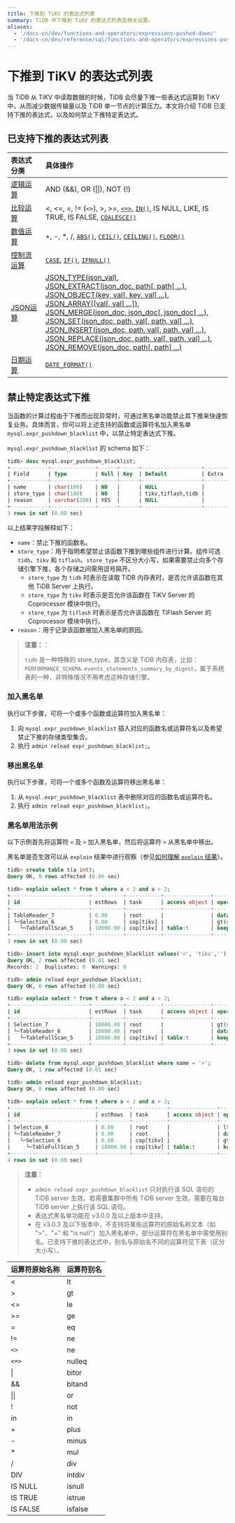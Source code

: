 ```yaml
---
title: 下推到 TiKV 的表达式列表
summary: TiDB 中下推到 TiKV 的表达式列表及相关设置。
aliases:
  - '/docs-cn/dev/functions-and-operators/expressions-pushed-down/'
  - '/docs-cn/dev/reference/sql/functions-and-operators/expressions-pushed-down/'
---
```


# 下推到 TiKV 的表达式列表

当 TiDB 从 TiKV 中读取数据的时候，TiDB 会尽量下推一些表达式运算到 TiKV 中，从而减少数据传输量以及 TiDB 单一节点的计算压力。本文将介绍 TiDB 已支持下推的表达式，以及如何禁止下推特定表达式。

## 已支持下推的表达式列表

| 表达式分类                                                               | 具体操作                                                                                                                                                                                                                                                                                                                                                                                                                                                                                                                                                                                                                         |
|:------------------------------------------------------------------- |:---------------------------------------------------------------------------------------------------------------------------------------------------------------------------------------------------------------------------------------------------------------------------------------------------------------------------------------------------------------------------------------------------------------------------------------------------------------------------------------------------------------------------------------------------------------------------------------------------------------------------- |
| [逻辑运算](/functions-and-operators/operators.md#逻辑操作符)                 | AND (&&), OR (&#124;&#124;), NOT (!)                                                                                                                                                                                                                                                                                                                                                                                                                                                                                                                                                                                         |
| [比较运算](/functions-and-operators/operators.md#比较方法和操作符)              | <, <=, =, != (`<>`), >, >=, [`<=>`](https://dev.mysql.com/doc/refman/5.7/en/comparison-operators.html#operator_equal-to), [`IN()`](https://dev.mysql.com/doc/refman/5.7/en/comparison-operators.html#function_in), IS NULL, LIKE, IS TRUE, IS FALSE, [`COALESCE()`](https://dev.mysql.com/doc/refman/5.7/en/comparison-operators.html#function_coalesce)                                                                                                                                                                                                                                                         |
| [数值运算](/functions-and-operators/numeric-functions-and-operators.md) | +, -, *, /, [`ABS()`](https://dev.mysql.com/doc/refman/5.7/en/mathematical-functions.html#function_abs), [`CEIL()`](https://dev.mysql.com/doc/refman/5.7/en/mathematical-functions.html#function_ceil), [`CEILING()`](https://dev.mysql.com/doc/refman/5.7/en/mathematical-functions.html#function_ceiling), [`FLOOR()`](https://dev.mysql.com/doc/refman/5.7/en/mathematical-functions.html#function_floor)                                                                                                                                                                                                                 |
| [控制流运算](/functions-and-operators/control-flow-functions.md)         | [`CASE`](https://dev.mysql.com/doc/refman/5.7/en/control-flow-functions.html#operator_case), [`IF()`](https://dev.mysql.com/doc/refman/5.7/en/control-flow-functions.html#function_if), [`IFNULL()`](https://dev.mysql.com/doc/refman/5.7/en/control-flow-functions.html#function_ifnull)                                                                                                                                                                                                                                                                                                                                    |
| [JSON运算](/functions-and-operators/json-functions.md)                | [JSON_TYPE(json_val)][json_type],<br/> [JSON_EXTRACT(json_doc, path[, path] ...)][json_extract],<br/> [JSON_OBJECT(key, val[, key, val] ...)][json_object],<br/> [JSON_ARRAY([val[, val] ...])][json_array],<br/> [JSON_MERGE(json_doc, json_doc[, json_doc] ...)][json_merge],<br/> [JSON_SET(json_doc, path, val[, path, val] ...)][json_set],<br/> [JSON_INSERT(json_doc, path, val[, path, val] ...)][json_insert],<br/> [JSON_REPLACE(json_doc, path, val[, path, val] ...)][json_replace],<br/> [JSON_REMOVE(json_doc, path[, path] ...)][json_remove] |
| [日期运算](/functions-and-operators/date-and-time-functions.md)         | [`DATE_FORMAT()`](https://dev.mysql.com/doc/refman/5.7/en/date-and-time-functions.html#function_date-format)                                                                                                                                                                                                                                                                                                                                                                                                                                                                                                                 |

## 禁止特定表达式下推

当函数的计算过程由于下推而出现异常时，可通过黑名单功能禁止其下推来快速恢复业务。具体而言，你可以将上述支持的函数或运算符名加入黑名单 `mysql.expr_pushdown_blacklist` 中，以禁止特定表达式下推。

`mysql.expr_pushdown_blacklist` 的 schema 如下：

```sql
tidb> desc mysql.expr_pushdown_blacklist;
+------------+--------------+------+------+-------------------+-------+
| Field      | Type         | Null | Key  | Default           | Extra |
+------------+--------------+------+------+-------------------+-------+
| name       | char(100)    | NO   |      | NULL              |       |
| store_type | char(100)    | NO   |      | tikv,tiflash,tidb |       |
| reason     | varchar(200) | YES  |      | NULL              |       |
+------------+--------------+------+------+-------------------+-------+
3 rows in set (0.00 sec)
```

以上结果字段解释如下：

+ `name`：禁止下推的函数名。
+ `store_type`：用于指明希望禁止该函数下推到哪些组件进行计算。组件可选 `tidb`、`tikv` 和 `tiflash`。`store_type` 不区分大小写，如果需要禁止向多个存储引擎下推，各个存储之间需用逗号隔开。
    - `store_type` 为 `tidb` 时表示在读取 TiDB 内存表时，是否允许该函数在其他 TiDB Server 上执行。
    - `store_type` 为 `tikv` 时表示是否允许该函数在 TiKV Server 的 Coprocessor 模块中执行。
    - `store_type` 为 `tiflash` 时表示是否允许该函数在 TiFlash Server 的 Coprocessor 模块中执行。
+ `reason`：用于记录该函数被加入黑名单的原因。

> **注意：**：
> 
> `tidb` 是一种特殊的 store_type，其含义是 TiDB 内存表，比如：`PERFORMANCE_SCHEMA.events_statements_summary_by_digest`，属于系统表的一种，非特殊情况不用考虑这种存储引擎。

### 加入黑名单

执行以下步骤，可将一个或多个函数或运算符加入黑名单：

1. 向 `mysql.expr_pushdown_blacklist` 插入对应的函数名或运算符名以及希望禁止下推的存储类型集合。
2. 执行 `admin reload expr_pushdown_blacklist;`。

### 移出黑名单

执行以下步骤，可将一个或多个函数及运算符移出黑名单：

1. 从 `mysql.expr_pushdown_blacklist` 表中删除对应的函数名或运算符名。
2. 执行 `admin reload expr_pushdown_blacklist;`。

### 黑名单用法示例

以下示例首先将运算符 `<` 及 `>` 加入黑名单，然后将运算符 `>` 从黑名单中移出。

黑名单是否生效可以从 `explain` 结果中进行观察（参见[如何理解 `explain` 结果](/explain-overview.md)）。

```sql
tidb> create table t(a int);
Query OK, 0 rows affected (0.06 sec)

tidb> explain select * from t where a < 2 and a > 2;
+-------------------------+----------+-----------+---------------+------------------------------------+
| id                      | estRows  | task      | access object | operator info                      |
+-------------------------+----------+-----------+---------------+------------------------------------+
| TableReader_7           | 0.00     | root      |               | data:Selection_6                   |
| └─Selection_6           | 0.00     | cop[tikv] |               | gt(ssb_1.t.a, 2), lt(ssb_1.t.a, 2) |
|   └─TableFullScan_5     | 10000.00 | cop[tikv] | table:t       | keep order:false, stats:pseudo     |
+-------------------------+----------+-----------+---------------+------------------------------------+
3 rows in set (0.00 sec)

tidb> insert into mysql.expr_pushdown_blacklist values('<', 'tikv',''), ('>','tikv','');
Query OK, 2 rows affected (0.01 sec)
Records: 2  Duplicates: 0  Warnings: 0

tidb> admin reload expr_pushdown_blacklist;
Query OK, 0 rows affected (0.00 sec)

tidb> explain select * from t where a < 2 and a > 2;
+-------------------------+----------+-----------+---------------+------------------------------------+
| id                      | estRows  | task      | access object | operator info                      |
+-------------------------+----------+-----------+---------------+------------------------------------+
| Selection_7             | 10000.00 | root      |               | gt(ssb_1.t.a, 2), lt(ssb_1.t.a, 2) |
| └─TableReader_6         | 10000.00 | root      |               | data:TableFullScan_5               |
|   └─TableFullScan_5     | 10000.00 | cop[tikv] | table:t       | keep order:false, stats:pseudo     |
+-------------------------+----------+-----------+---------------+------------------------------------+
3 rows in set (0.00 sec)

tidb> delete from mysql.expr_pushdown_blacklist where name = '>';
Query OK, 1 row affected (0.01 sec)

tidb> admin reload expr_pushdown_blacklist;
Query OK, 0 rows affected (0.00 sec)

tidb> explain select * from t where a < 2 and a > 2;
+---------------------------+----------+-----------+---------------+--------------------------------+
| id                        | estRows  | task      | access object | operator info                  |
+---------------------------+----------+-----------+---------------+--------------------------------+
| Selection_8               | 0.00     | root      |               | lt(ssb_1.t.a, 2)               |
| └─TableReader_7           | 0.00     | root      |               | data:Selection_6               |
|   └─Selection_6           | 0.00     | cop[tikv] |               | gt(ssb_1.t.a, 2)               |
|     └─TableFullScan_5     | 10000.00 | cop[tikv] | table:t       | keep order:false, stats:pseudo |
+---------------------------+----------+-----------+---------------+--------------------------------+
4 rows in set (0.00 sec)
```

> **注意：**
> 
> - `admin reload expr_pushdown_blacklist` 只对执行该 SQL 语句的 TiDB server 生效。若需要集群中所有 TiDB server 生效，需要在每台 TiDB server 上执行该 SQL 语句。
> - 表达式黑名单功能在 v3.0.0 及以上版本中支持。
> - 在 v3.0.3 及以下版本中，不支持将某些运算符的原始名称文本（如 ">"、"+" 和 "is null"）加入黑名单中，部分运算符在黑名单中需使用别名。已支持下推的表达式中，别名与原始名不同的运算符见下表（区分大小写）。

| 运算符原始名称      | 运算符别名   |
|:------------ |:------- |
| <            | lt      |
| >            | gt      |
| <=           | le      |
| >=           | ge      |
| =            | eq      |
| !=           | ne      |
| `<>`   | ne      |
| `<=>`  | nulleq  |
| &#124;       | bitor   |
| &&           | bitand  |
| &#124;&#124; | or      |
| !            | not     |
| in           | in      |
| +            | plus    |
| -            | minus   |
| *            | mul     |
| /            | div     |
| DIV          | intdiv  |
| IS NULL      | isnull  |
| IS TRUE      | istrue  |
| IS FALSE     | isfalse |

[json_extract]: https://dev.mysql.com/doc/refman/5.7/en/json-search-functions.html#function_json-extract
[json_type]: https://dev.mysql.com/doc/refman/5.7/en/json-attribute-functions.html#function_json-type
[json_set]: https://dev.mysql.com/doc/refman/5.7/en/json-modification-functions.html#function_json-set
[json_insert]: https://dev.mysql.com/doc/refman/5.7/en/json-modification-functions.html#function_json-insert
[json_replace]: https://dev.mysql.com/doc/refman/5.7/en/json-modification-functions.html#function_json-replace
[json_remove]: https://dev.mysql.com/doc/refman/5.7/en/json-modification-functions.html#function_json-remove
[json_merge]: https://dev.mysql.com/doc/refman/5.7/en/json-modification-functions.html#function_json-merge
[json_object]: https://dev.mysql.com/doc/refman/5.7/en/json-creation-functions.html#function_json-object
[json_array]: https://dev.mysql.com/doc/refman/5.7/en/json-creation-functions.html#function_json-array
